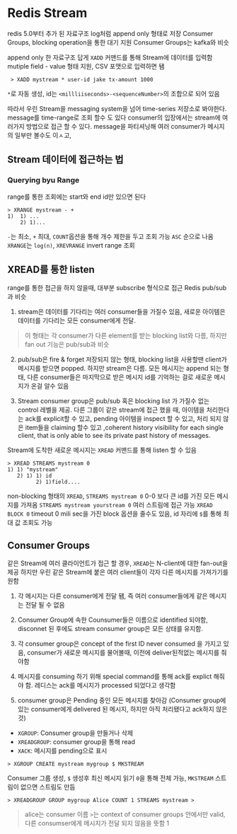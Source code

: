 # Redis Stream

redis 5.0부터 추가 된 자료구조
log처럼 append only 형태로 저장
Consumer Groups, blocking operation을 통한 대기 지원
Consumer Groups는 kafka와 비슷

append only 한 자료구조 답게  `XADD` 커맨드를 통해 Stream에 데이터를 입력함
mutiple field - value 형태 지원, CSV 포맷으로 입력하면 됌

```redis-cli
 > XADD mystream * user-id jake tx-amount 1000
```

`*`로 자동 생성, id는 `<millliiseconds>-<sequenceNumber>`의 조합으로 되어 있음

따라서 우린 Stream을 messaging system을 넘어 time-series 저장소로 봐야한다.
message를 time-range로 조회 할수 도 있다
consumer의 입장에서는 stream에 여러가지 방법으로 접근 할 수 있다.
message을 파티셔닝해 여러 consumer가 메시지의 일부만 볼수도 이ㅅ고, 

## Stream 데이터에 접근하는 법

### Querying byu Range

range를 통한 조회에는 start와 end id만 있으면 된다

``` redis-cli
> XRANGE mystream - + 
1)  1) ...
    2) 1)...

```

`-`는 최소, `+` 최대, `COUNT`옵션을 통해 개수 제한을 두고 조회 가능 `ASC` 순으로 나옴
`XRANGE`는 `log(n)`, `XREVRANGE` invert range 조회

## XREAD를 통한 listen

range를 통한 접근을 하지 않을때, 대부분 subscribe 형식으로 접근
Redis pub/sub과 비슷

1. stream은 데이터를 기다리는 여러 consumer들을 가질수 있음, 새로운 아이템은 데이터를 기다리는 모든 consumer에게 전달.
  
  > 이 형태는 각 consumer가 다른 element를 받는 blocking list와 다름, 하지만 fan out 기능은 pub/sub과 비슷

2. pub/sub은 fire & forget 저장되지 않는 형태, blocking list을 사용할땐 client가 메시지를 받으면 popped. 
하지만 stream은 다름. 모든 메시지는 append 되는 형태, 다른 consumer들은 마지막으로 받은 메시지 id를 기억하는 걸로 새로운 메시지가 온걸 알수 있음

3. Stream consumer group은 pub/sub 혹은 blocking list 가 가질수 없는 control 레벨을 제공.
다른 그룹이 같은 stream에 접근 했을 때,
 아이템을 처리한다는 ack를 explicit할 수 있고, pending 아이템을 inspect 할 수 있고, 
 처리 되지 않은 item들을 claiming 할수 있고 ,coherent history visibility for each single client, that is only able to see its private past history of messages.

 Stream에 도착한 새로운 메시지는 `XREAD` 커맨드를 통해 listen 할 수 있음

 ``` redis-cli
 > XREAD STREAMS mystream 0
 1) 1) "mystream"
    2) 1) 1) id
          2) 1)field....
 ```

non-blocking 형태의 `XREAD`, `STREAMS mystream 0` 0-0 보다 큰 id를 가진 모든 메시지를 가져옴
`STREAMS mystream yourstream 0` 여러 스트림에 접근 가능
`XREAD BLOCK 0` timeout 0 mili sec을 가진 block 옵션을 줄수도 있음, id 자리에 `$`를 통해 최대 값 조회도 가능

## Consumer Groups

같은 Stream에 여러 클라이언트가 접근 할 경우, `XREAD`는 N-client에 대한 fan-out을 제공
하지만 우린 같은 Stream에 붙은 여러 client들이 각자 다른 메시지를 가져가기를 원함

1. 각 메시지는 다른 consumer에게 전달 됌, 즉 여러 consumer들에게 같은 메시지는 전달 될 수 없음

2. Consumer Group에 속한 Counsumer들은 이름으로 identified 되야함, 
disconnet 된 후에도 stream consumer group은 모든 상태를 유지함.

3. 각 consumer group은 concept of the first ID never consumed 을 가지고 있음, 
consumer가 새로운 메시지를 물어볼때, 이전에 deliver된적없는 메시지를 줘야함

4. 메시지를 consuming 하기 위해 special command를 통해 ack를 explict 해줘야 함. 레디스는 ack를 메시지가 processed 되었다고 생각함

5. consumer group은 Pending 중인 모든 메시지를 찾아감 (Consumer group에 있는 consumer에게 delivered 된 메시지, 하지만 아직 처리됐다고 ack하지 않은것)

- `XGROUP`: Consumer group을 만들거나 삭제
- `XREADGROUP`: consumer group을 통해 read
- `XACK`: 메시지를 pending으로 표시

``` redis-cli
> XGROUP CREATE mystream mygroup $ MKSTREAM
```
 
Consumer 그룹 생성, `$` 생성후 최신 메시지 읽기 `0`을 통해 전체 가능, `MKSTREAM` 스트림이 없으면 스트림도 만듬

``` redis-cli
> XREADGROUP GROUP mygroup Alice COUNT 1 STREAMS mystream >
```

> alice는 consumer 이름
`>`는  context of consumer groups 안에서만 valid, 다른 consumser에게 메시지가 전달 되지 않음을 뜻함
1
